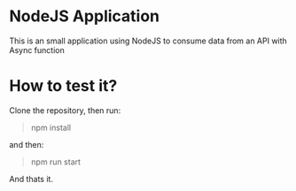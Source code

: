 # NodeJS Application

This is an small application using NodeJS to consume data from an API with Async function

# How to test it?

Clone the repository, then run:

> npm install

and then:

> npm run start

And thats it.
